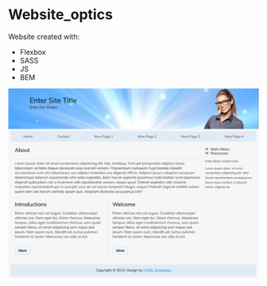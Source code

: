 # Website_optics
Website created with: 
* Flexbox
* SASS 
* JS
* BEM

![Alt text](images/shot.png?raw=true "Optics")
